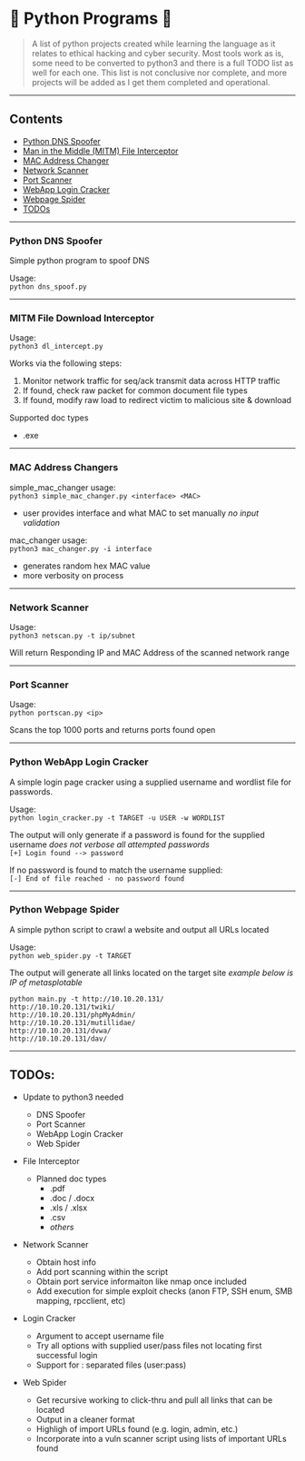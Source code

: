 # :snake: Python Programs :snake:
 > A list of python projects created while learning the language as it relates to ethical hacking and cyber security. Most tools work as is, some need to be converted to python3 and there is a full TODO list as well for each one. This list is not conclusive nor complete, and more projects will be added as I get them completed and operational.
---
## Contents
- [Python DNS Spoofer](#dns-spoofer)
- [Man in the Middle (MITM) File Interceptor](#interceptor)
- [MAC Address Changer](#mac-changer)
- [Network Scanner](#net-scanner)
- [Port Scanner](#port-scanner)
- [WebApp Login Cracker](#login-cracker)
- [Webpage Spider](#web-spider)
- [TODOs](#todo)

---
<a name="dns-spoofer"></a>
### Python DNS Spoofer

Simple python program to spoof DNS

Usage:  
`python dns_spoof.py`

---
<a name="interceptor"></a>
### MITM File Download Interceptor

Usage:  
`python3 dl_intercept.py`

Works via the following steps:  
1. Monitor network traffic for seq/ack transmit data across HTTP traffic
2. If found, check raw packet for common document file types
3. If found, modify raw load to redirect victim to malicious site & download
  
Supported doc types
* .exe  
---
<a name="mac-changer"></a>
### MAC Address Changers

simple_mac_changer usage:  
`python3 simple_mac_changer.py <interface> <MAC>`  
- user provides interface and what MAC to set manually *no input validation*  

mac_changer usage:  
`python3 mac_changer.py -i interface`
* generates random hex MAC value
* more verbosity on process

---
<a name="net-scanner"></a>
### Network Scanner

Usage:  
`python3 netscan.py -t ip/subnet`

Will return Responding IP and MAC Address of the scanned network range

---
<a name="port-scanner"></a>
### Port Scanner

Usage:  
`python portscan.py <ip>`

Scans the top 1000 ports and returns ports found open

---
<a name="login-cracker"></a>
### Python WebApp Login Cracker

A simple login page cracker using a supplied username and wordlist file for passwords.  

Usage:  
`python login_cracker.py -t TARGET -u USER -w WORDLIST`
  
The output will only generate if a password is found for the supplied username *does not verbose all attempted passwords*  
`[+] Login found --> password`  
  
If no password is found to match the username supplied:    
`[-] End of file reached - no password found`  

---
<a name="web-spider"></a>
### Python Webpage Spider

A simple python script to crawl a website and output all URLs located

Usage:  
`python web_spider.py -t TARGET`
 
The output will generate all links located on the target site *example below is IP of metasplotable*  
```
python main.py -t http://10.10.20.131/
http://10.10.20.131/twiki/
http://10.10.20.131/phpMyAdmin/
http://10.10.20.131/mutillidae/
http://10.10.20.131/dvwa/
http://10.10.20.131/dav/
```
---
<a name="todo"></a> 
## TODOs:

- Update to python3 needed
    - DNS Spoofer
    - Port Scanner
    - WebApp Login Cracker
    - Web Spider

- File Interceptor
    - Planned doc types
        * .pdf
        * .doc / .docx
        * .xls / .xlsx        
        * .csv
        * *others*

- Network Scanner
    - Obtain host info
    - Add port scanning within the script
    - Obtain port service informaiton like nmap once included
    - Add execution for simple exploit checks (anon FTP, SSH enum, SMB mapping, rpcclient, etc)

- Login Cracker
    - Argument to accept username file
    - Try all options with supplied user/pass files not locating first successful login
    - Support for : separated files (user:pass)

- Web Spider
    - Get recursive working to click-thru and pull all links that can be located
    - Output in a cleaner format
    - Highligh of import URLs found (e.g. login, admin, etc.)
    - Incorporate into a vuln scanner script using lists of important URLs found

